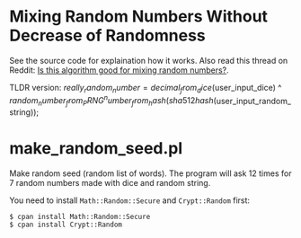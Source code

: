 Mixing Random Numbers Without Decrease of Randomness
====================================================

See the source code for explaination how it works. Also read this thread on Reddit: <a href="http://www.reddit.com/r/mathematics/comments/2f9286/is_this_algorithm_good_for_mixing_random_numbers/">Is this algorithm good for mixing random numbers?</a>.

TLDR version: $really_random_number = decimal_from_dice($user_input_dice) ^  $random_number_from_PRNG ^ number_from_hash(sha512hash($user_input_random_string));


make_random_seed.pl
===================

Make random seed (random list of words). The program will ask 12 times for 7 random numbers made with dice and random string. 

You need to install `Math::Random::Secure` and `Crypt::Random` first:

```
$ cpan install Math::Random::Secure 
$ cpan install Crypt::Random
```
